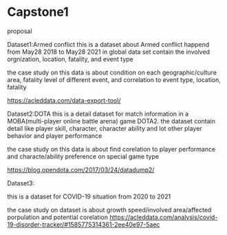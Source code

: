 # Capstone1
proposal

Dataset1:Armed conflict
this is a dataset about Armed conflict happend from May28 2018 to May28 2021 in global
data set contain the involved orgnization, location, fatality, and event type

the case study on this data is about condition on each geographic/culture area,
fatality level of different event, and correlation to event type, location, fatality

https://acleddata.com/data-export-tool/

Dataset2:DOTA
this is a detail dataset for match information in a MOBA(multi-player online battle arena)
game DOTA2. the dataset contain detail like player skill, character, character ability
and lot other player behavior and player performance

the case study on this data is about find corelation to player performance and characte/ability
preference on special game type

https://blog.opendota.com/2017/03/24/datadump2/

Dataset3:

this is a dataset for COVID-19 situation from 2020 to 2021

the case study on dataset is about growth speed/involved area/affected porpulation
and potential corelation 
https://acleddata.com/analysis/covid-19-disorder-tracker/#1585775314361-2ee40e97-5aec
